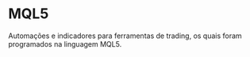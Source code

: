 # MQL5
Automações e indicadores para ferramentas de trading, os quais foram programados na linguagem MQL5.
